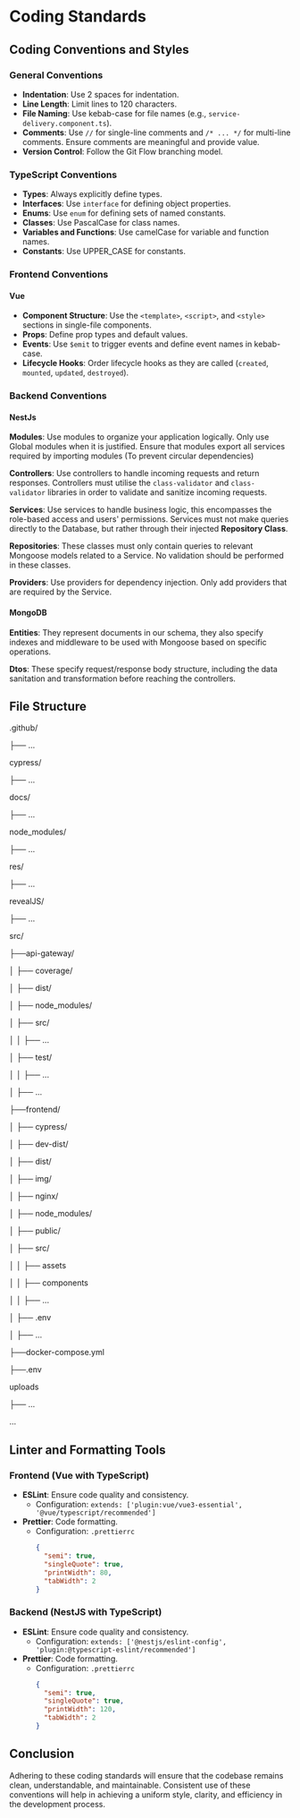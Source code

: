 # Coding Standards

## Coding Conventions and Styles

### General Conventions
- **Indentation**: Use 2 spaces for indentation.
- **Line Length**: Limit lines to 120 characters.
- **File Naming**: Use kebab-case for file names (e.g., `service-delivery.component.ts`).
- **Comments**: Use `//` for single-line comments and `/* ... */` for multi-line comments. Ensure comments are meaningful and provide value.
- **Version Control**: Follow the Git Flow branching model. 
  

### TypeScript Conventions
- **Types**: Always explicitly define types.
- **Interfaces**: Use `interface` for defining object properties.
- **Enums**: Use `enum` for defining sets of named constants.
- **Classes**: Use PascalCase for class names.
- **Variables and Functions**: Use camelCase for variable and function names.
- **Constants**: Use UPPER_CASE for constants.

### Frontend Conventions
#### Vue
- **Component Structure**: Use the `<template>`, `<script>`, and `<style>` sections in single-file components.
- **Props**: Define prop types and default values.
- **Events**: Use `$emit` to trigger events and define event names in kebab-case.
- **Lifecycle Hooks**: Order lifecycle hooks as they are called (`created`, `mounted`, `updated`, `destroyed`).

### Backend Conventions
#### NestJs 
**Modules**:
Use modules to organize your application logically. Only use Global modules when it is justified. Ensure that modules export all services required by importing modules (To prevent circular dependencies)

**Controllers**: Use controllers to handle incoming requests and return responses. Controllers must utilise the `class-validator` and `class-validator` libraries in order to validate and sanitize incoming requests.

**Services**: Use services to handle business logic, this encompasses the role-based access and users' permissions. Services must not make queries directly to the Database, but rather through their injected **Repository Class**.

**Repositories**: These classes must only contain queries to relevant Mongoose models related to a Service. No validation should be performed in these classes.

**Providers**: Use providers for dependency injection. Only add providers that are required by the Service.

#### MongoDB
**Entities**: They represent documents in our schema, they also specify indexes and middleware to be used with Mongoose based on specific operations. 

**Dtos**: These specify request/response body structure, including the data sanitation and transformation before reaching the controllers. 

## File Structure
.github/

├── ...

cypress/

├── ...

docs/

├── ...

node_modules/

├── ...

res/

├── ...

revealJS/

├── ...

src/

├──api-gateway/

│ ├── coverage/

│ ├── dist/

│ ├── node_modules/

│ ├── src/

│ │ ├── ...

│ ├── test/

│ │ ├── ...

│ ├── ...

├──frontend/

│ ├── cypress/

│ ├── dev-dist/

│ ├── dist/

│ ├── img/

│ ├── nginx/

│ ├── node_modules/

│ ├── public/

│ ├── src/

│ │ ├── assets

│ │ ├── components

│ │ ├── ...

│ ├── .env

│ ├── ...

├──docker-compose.yml

├──.env

uploads

├── ...

...


## Linter and Formatting Tools

### Frontend (Vue with TypeScript)
- **ESLint**: Ensure code quality and consistency.
  - Configuration: `extends: ['plugin:vue/vue3-essential', '@vue/typescript/recommended']`
- **Prettier**: Code formatting.
  - Configuration: `.prettierrc`
    ```json
    {
      "semi": true,
      "singleQuote": true,
      "printWidth": 80,
      "tabWidth": 2
    }
    ```

### Backend (NestJS with TypeScript)
- **ESLint**: Ensure code quality and consistency.
  - Configuration: `extends: ['@nestjs/eslint-config', 'plugin:@typescript-eslint/recommended']`
- **Prettier**: Code formatting.
  - Configuration: `.prettierrc`
    ```json
    {
      "semi": true,
      "singleQuote": true,
      "printWidth": 120,
      "tabWidth": 2
    }
    ```

## Conclusion
Adhering to these coding standards will ensure that the codebase remains clean, understandable, and maintainable. Consistent use of these conventions will help in achieving a uniform style, clarity, and efficiency in the development process.